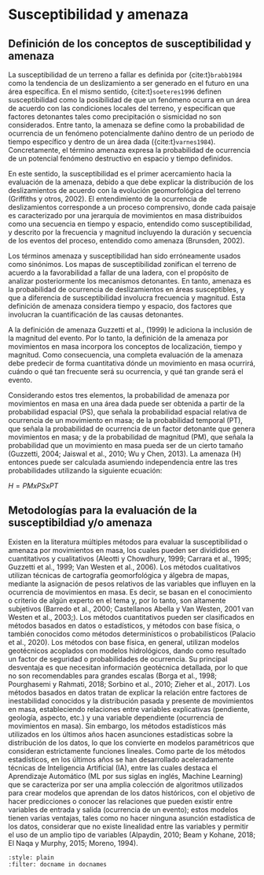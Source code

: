 # Susceptibilidad y amenaza

## Definición de los conceptos de susceptibilidad y amenaza
La susceptibilidad de un terreno a fallar es definida por {cite:t}`brabb1984` como la tendencia de un deslizamiento a ser generado en el
futuro en una área específica. En el mismo sentido, {cite:t}`soeteres1996` definen susceptibilidad como la posibilidad de que un
fenómeno ocurra en un área de acuerdo con las condiciones locales del terreno, y especifican que factores detonantes tales
como precipitación o sismicidad no son considerados. Entre tanto, la amenaza se define como la probabilidad de ocurrencia de un fenómeno potencialmente dañino dentro de un periodo de tiempo específico y dentro de un área dada ({cite:t}`varnes1984`). Concretamente, el término amenaza expresa la probabilidad de ocurrencia de un potencial fenómeno destructivo en espacio y tiempo
definidos.

En este sentido, la susceptibilidad es el primer acercamiento hacia la evaluación de la amenaza, debido a que debe explicar la
distribución de los deslizamientos de acuerdo con la evolución geomorfológica del terreno (Griffiths y otros,
2002). El entendimiento de la ocurrencia de deslizamientos corresponde a un proceso comprensivo, donde cada paisaje es
caracterizado por una jerarquía de movimientos en masa distribuidos como una secuencia en tiempo y espacio, entendido como susceptibilidad, y
descrito por la frecuencia y magnitud incluyendo la duración y secuencia de los eventos del proceso, entendido como
amenaza (Brunsden, 2002).

Los términos amenaza y susceptibilidad han sido erróneamente usados como sinónimos. Los mapas de susceptibilidad zonifican el
terreno de acuerdo a la favorabilidad a fallar de una ladera, con el propósito de analizar posteriormente los mecanismos detonantes. En tanto, amenaza es la probabilidad de ocurrencia de deslizamientos en áreas susceptibles, y que a diferencia de susceptibilidad involucra frecuencia y magnitud. Esta definición de amenaza considera tiempo y espacio, dos factores que involucran la cuantificación de las causas
detonantes.

A la definición de amenaza Guzzetti et al., (1999) le adiciona la inclusión de la magnitud del evento. Por lo tanto, la definición de la amenaza por movimientos en masa incorpora los conceptos de localización, tiempo y magnitud. Como consecuencia, una completa evaluación de la amenaza debe predecir de forma cuantitativa dónde un movimiento en masa ocurrirá, cuándo o qué tan frecuente será su ocurrencia, y qué tan grande será el evento.

Considerando estos tres elementos, la probabilidad de amenaza por movimientos en masa en una área dada puede ser obtenida a partir de la probabilidad espacial (PS), que señala la probabilidad espacial relativa de ocurrencia de un movimiento en masa;  de la probabilidad temporal (PT), que señala la probabilidad de ocurrencia de un factor detonante que genera movimientos en masa; y de la probabilidad de magnitud (PM), que señala la probabilidad que un movimiento en masa pueda ser de un cierto tamaño (Guzzetti, 2004; Jaiswal et al., 2010; Wu y Chen, 2013). La amenaza (H) entonces puede ser calculada asumiendo independencia entre las tres probabilidades utilizando la siguiente ecuación:

$H = PM x PS x PT$

## Metodologías para la evaluación de la susceptibildiad y/o amenaza
Existen en la literatura múltiples métodos para evaluar la susceptibilidad o amenaza por movimientos en masa, los cuales pueden ser divididos en cuantitativos y cualitativos (Aleotti y Chowdhury, 1999; Carrara et al., 1995; Guzzetti et al., 1999; Van Westen et al., 2006). Los métodos cualitativos utilizan técnicas de cartografía geomorfológica y álgebra de mapas, mediante la asignación de pesos relativos de las variables que influyen en la ocurrencia de movimientos en masa. Es decir, se basan en el conocimiento o criterio de algún experto en el tema y, por lo tanto, son altamente subjetivos (Barredo et al., 2000; Castellanos Abella y Van Westen, 2001 van Westen et al., 2003;). Los métodos cuantitativos pueden ser clasificados en métodos basados en datos o estadísticos, y métodos con base física, o también conocidos como métodos determinísticos o probabilísticos (Palacio et al., 2020). Los métodos con base física, en general, utilizan modelos geotécnicos acoplados con modelos hidrológicos, dando como resultado un factor de seguridad o probabilidades de ocurrencia. Su principal desventaja es que necesitan información geotécnica detallada, por lo que no son recomendables para grandes escalas (Borga et al., 1998; Pourghasemi y Rahmati, 2018; Sorbino et al., 2010; Zieher et al., 2017). Los métodos basados en datos tratan de explicar la relación entre factores de inestabilidad conocidos y la distribución pasada y presente de movimientos en masa, estableciendo relaciones entre variables explicativas (pendiente, geología, aspecto, etc.) y una variable dependiente (ocurrencia de movimientos en masa). Sin embargo, los métodos estadísticos más utilizados en los últimos años hacen asunciones estadísticas sobre la distribución de los datos, lo que los convierte en modelos paramétricos que consideran estrictamente funciones lineales. Como parte de los métodos estadísticos, en los últimos años se han 
desarrollado aceleradamente técnicas de Inteligencia Artificial (IA), entre las cuales destaca el Aprendizaje Automático (ML por sus siglas 
en inglés, Machine Learning) que se caracteriza por ser una amplia colección de algoritmos utilizados para crear modelos que aprendan 
de los datos históricos, con el objetivo de hacer predicciones o conocer las relaciones que pueden existir entre variables de entrada y salida (ocurrencia de un evento); estos modelos tienen varias ventajas, tales como no hacer ninguna asunción estadística de los datos, considerar que no existe linealidad entre las variables y permitir el uso de un amplio tipo de variables (Alpaydin, 2010; Beam y Kohane, 2018; El Naqa y Murphy, 2015; Moreno, 1994).

```{bibliography}
:style: plain
:filter: docname in docnames
```